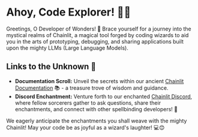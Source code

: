 # Ahoy, Code Explorer! 🚀🤖

Greetings, O Developer of Wonders! 👋 Brace yourself for a journey into the mystical realms of Chainlit, a magical tool forged by coding wizards to aid you in the arts of prototyping, debugging, and sharing applications built upon the mighty LLMs (Large Language Models).

## Links to the Unknown 🔗

- **Documentation Scroll:** Unveil the secrets within our ancient [Chainlit Documentation](https://docs.chainlit.io) 📚 - a treasure trove of wisdom and guidance.
- **Discord Enchantment:** Venture forth to our enchanted [Chainlit Discord](https://discord.gg/k73SQ3FyUh), where fellow sorcerers gather to ask questions, share their enchantments, and connect with other spellbinding developers! 💬

We eagerly anticipate the enchantments you shall weave with the mighty Chainlit! May your code be as joyful as a wizard's laughter! 💻😊
